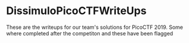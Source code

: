 # DissimuloPicoCTFWriteUps
These are the writeups for our team's solutions for PicoCTF 2019. Some where completed after the competiton and these have been flagged